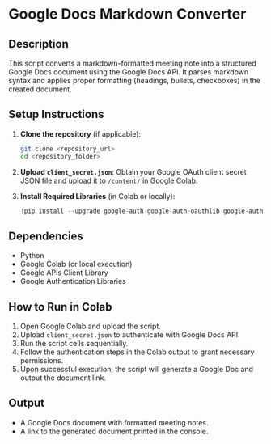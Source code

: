 

# Google Docs Markdown Converter

## Description
This script converts a markdown-formatted meeting note into a structured Google Docs document using the Google Docs API. It parses markdown syntax and applies proper formatting (headings, bullets, checkboxes) in the created document.

## Setup Instructions
1. **Clone the repository** (if applicable):
   ```bash
   git clone <repository_url>
   cd <repository_folder>
   ```

2. **Upload `client_secret.json`**: Obtain your Google OAuth client secret JSON file and upload it to `/content/` in Google Colab.

3. **Install Required Libraries** (in Colab or locally):
   ```python
   !pip install --upgrade google-auth google-auth-oauthlib google-auth-httplib2 google-api-python-client
   ```

## Dependencies
- Python
- Google Colab (or local execution)
- Google APIs Client Library
- Google Authentication Libraries

## How to Run in Colab
1. Open Google Colab and upload the script.
2. Upload `client_secret.json` to authenticate with Google Docs API.
3. Run the script cells sequentially.
4. Follow the authentication steps in the Colab output to grant necessary permissions.
5. Upon successful execution, the script will generate a Google Doc and output the document link.

## Output
- A Google Docs document with formatted meeting notes.
- A link to the generated document printed in the console.

